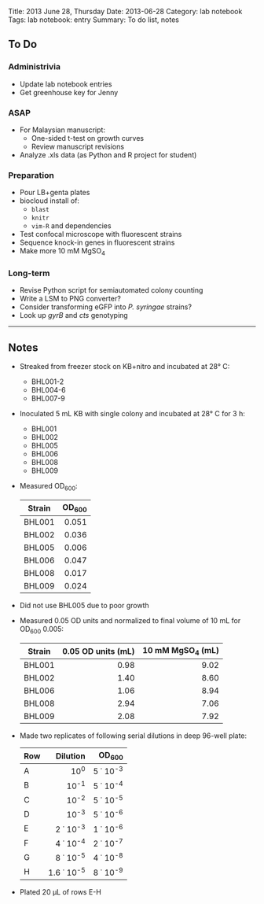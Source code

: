 Title: 2013 June 28, Thursday
Date: 2013-06-28
Category: lab notebook
Tags: lab notebook: entry
Summary: To do list, notes

## To Do ##

### Administrivia ###

- Update lab notebook entries
- Get greenhouse key for Jenny

### ASAP ###

- For Malaysian manuscript:
    - One-sided t-test on growth curves
    - Review manuscript revisions
- Analyze .xls data (as Python and R project for student)

### Preparation ###

- Pour LB+genta plates
- biocloud install of:
    - `blast`
    - `knitr`
    - `vim-R` and dependencies
- Test confocal microscope with fluorescent strains
- Sequence knock-in genes in fluorescent strains
- Make more 10 mM MgSO<sub>4</sub>

### Long-term ###

- Revise Python script for semiautomated colony counting
- Write a LSM to PNG converter?
- Consider transforming eGFP into _P. syringae_ strains? 
- Look up _gyrB_ and _cts_ genotyping

***

## Notes ##

- Streaked from freezer stock on KB+nitro and incubated at 28&deg; C:
    - BHL001-2
    - BHL004-6
    - BHL007-9
- Inoculated 5 mL KB with single colony and incubated at 28&deg; C for 3 h:
    - BHL001
    - BHL002
    - BHL005
    - BHL006
    - BHL008
    - BHL009
- Measured OD<sub>600</sub>:

    Strain |OD<sub>600</sub> 
    -------|----------------:
    BHL001 |            0.051
    BHL002 |            0.036
    BHL005 |            0.006
    BHL006 |            0.047
    BHL008 |            0.017
    BHL009 |            0.024

- Did not use BHL005 due to poor growth
- Measured 0.05 OD units and normalized to final volume of 10 mL for
  OD<sub>600</sub> 0.005:

    Strain |0.05 OD units (mL) |10 mM MgSO<sub>4</sub> (mL)
    -------|------------------:|---------------------------:
    BHL001 |               0.98|                        9.02
    BHL002 |               1.40|                        8.60
    BHL006 |               1.06|                        8.94
    BHL008 |               2.94|                        7.06
    BHL009 |               2.08|                        7.92

- Made two replicates of following serial dilutions in deep 96-well plate:
    
    Row |Dilution                  |OD<sub>600</sub>
    ----|-------------------------:|-----------------------:
    A   |10<sup>0</sup>            |5 &dot; 10<sup>-3</sup>
    B   |10<sup>-1</sup>           |5 &dot; 10<sup>-4</sup>
    C   |10<sup>-2</sup>           |5 &dot; 10<sup>-5</sup>
    D   |10<sup>-3</sup>           |5 &dot; 10<sup>-6</sup>
    E   |2 &dot; 10<sup>-3</sup>   |1 &dot; 10<sup>-6</sup>
    F   |4 &dot; 10<sup>-4</sup>   |2 &dot; 10<sup>-7</sup>
    G   |8 &dot; 10<sup>-5</sup>   |4 &dot; 10<sup>-8</sup>
    H   |1.6 &dot; 10<sup>-5</sup> |8 &dot; 10<sup>-9</sup>

- Plated 20 &micro;L of rows E-H
